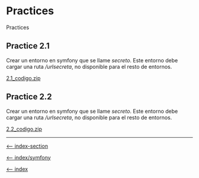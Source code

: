 
# Practices

Practices

## Practice 2.1

Crear un entorno en symfony que se llame *secreto*. Este entorno debe cargar una ruta */urlsecreta*, no disponible para el resto de entornos.

[2.1_codigo.zip](/symfony/trainingIT/02-environment-and-configuration-variables/2.1_codigo.zip)

## Practice 2.2

Crear un entorno en symfony que se llame *secreto*. Este entorno debe cargar una ruta */urlsecreta*, no disponible para el resto de entornos.

[2.2_codigo.zip](/symfony/trainingIT/02-environment-and-configuration-variables/2.2_codigo.zip)

---

[<-- index-section](/symfony/trainingIT/index.md)

[<-- index/symfony](/symfony/index.md)

[<-- index](/README.md)
